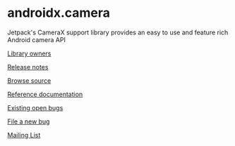 # androidx.camera

Jetpack's CameraX support library provides an easy to use and feature rich Android camera API

[Library owners](OWNERS)

[Release notes](https://developer.android.com/jetpack/androidx/releases/camera)

[Browse
source](https://android.googlesource.com/platform/frameworks/support/+/androidx-main/camera/)

[Reference
documentation](https://developer.android.com/reference/androidx/classes.html)

[Existing open
bugs](https://issuetracker.google.com/issues?q=componentid:618491%20status:open)

[File a new
bug](https://issuetracker.google.com/issues/new?component=618491&template=1257717)

[Mailing List](http://g.co/camerax/developers)
